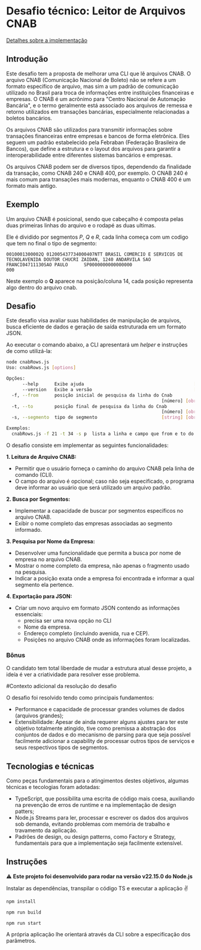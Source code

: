 # Desafio técnico: Leitor de Arquivos CNAB

[Detalhes sobre a implementação](#contexto-adicional-da-resolucao-do-desafio)

## Introdução
Este desafio tem a proposta de melhorar uma CLI que lê arquivos CNAB.
O arquivo CNAB (Comunicação Nacional de Boleto) não se refere a um formato específico de arquivo, mas sim a um padrão de comunicação utilizado no Brasil para troca de informações entre instituições financeiras e empresas. O CNAB é um acrônimo para "Centro Nacional de Automação Bancária", e o termo geralmente está associado aos arquivos de remessa e retorno utilizados em transações bancárias, especialmente relacionadas a boletos bancários.

Os arquivos CNAB são utilizados para transmitir informações sobre transações financeiras entre empresas e bancos de forma eletrônica. Eles seguem um padrão estabelecido pela Febraban (Federação Brasileira de Bancos), que define a estrutura e o layout dos arquivos para garantir a interoperabilidade entre diferentes sistemas bancários e empresas.

Os arquivos CNAB podem ser de diversos tipos, dependendo da finalidade da transação, como CNAB 240 e CNAB 400, por exemplo. O CNAB 240 é mais comum para transações mais modernas, enquanto o CNAB 400 é um formato mais antigo.

## Exemplo
Um arquivo CNAB é posicional, sendo que cabeçalho é composta pelas duas primeiras linhas do arquivo e o rodapé as duas ultimas.

Ele é dividido por segmentos *P*, *Q* e *R*, cada linha começa com um codigo que tem no final o tipo de segmento:

```
0010001300002Q 012005437734000407NTT BRASIL COMERCIO E SERVICOS DE TECNOLAVENIDA DOUTOR CHUCRI ZAIDAN, 1240 ANDARVILA SAO FRANCI04711130SAO PAULO      SP0000000000000000                                        000
```
Neste exemplo o **Q** aparece na posição/coluna 14, cada posição representa algo dentro do arquivo cnab.

## Desafio

Este desafio visa avaliar suas habilidades de manipulação de arquivos, busca eficiente de dados e geração de saída estruturada em um formato JSON.

Ao executar o comando abaixo, a CLI apresentará um *helper* e instruções de como utilizá-la:

```bash
node cnabRows.js
Uso: cnabRows.js [options]

Opções:
      --help      Exibe ajuda                                         [booleano]
      --version   Exibe a versão                                      [booleano]
  -f, --from      posição inicial de pesquisa da linha do Cnab
                                                          [número] [obrigatório]
  -t, --to        posição final de pesquisa da linha do Cnab
                                                          [número] [obrigatório]
  -s, --segmento  tipo de segmento                        [string] [obrigatório]

Exemplos:
  cnabRows.js -f 21 -t 34 -s p  lista a linha e campo que from e to do cnab
```

O desafio consiste em implementar as seguintes funcionalidades:

**1. Leitura de Arquivo CNAB:**
   - Permitir que o usuário forneça o caminho do arquivo CNAB pela linha de comando (CLI).
   - O campo do arquivo é opcional; caso não seja especificado, o programa deve informar ao usuário que será utilizado um arquivo padrão.

**2. Busca por Segmentos:**
   - Implementar a capacidade de buscar por segmentos específicos no arquivo CNAB.
   - Exibir o nome completo das empresas associadas ao segmento informado.

**3. Pesquisa por Nome da Empresa:**
   - Desenvolver uma funcionalidade que permita a busca por nome de empresa no arquivo CNAB.
   - Mostrar o nome completo da empresa, não apenas o fragmento usado na pesquisa.
   - Indicar a posição exata onde a empresa foi encontrada e informar a qual segmento ela pertence.

**4. Exportação para JSON:**
   - Criar um novo arquivo em formato JSON contendo as informações essenciais:
      - precisa ser uma nova opção no CLI
      - Nome da empresa.
      - Endereço completo (incluindo avenida, rua e CEP).
      - Posições no arquivo CNAB onde as informações foram localizadas.

### Bônus

O candidato tem total liberdade de mudar a estrutura atual desse projeto, a ideía é ver a criatividade para resolver esse problema.


#Contexto adicional da resolução do desafio

O desafio foi resolvido tendo como principais fundamentos:
   - Performance e capacidade de processar grandes volumes de dados (arquivos grandes);
   - Extensibilidade: Apesar de ainda requerer alguns ajustes para ter este objetivo totalmente atingido, tive como premissa a abstração dos  conjuntos de dados e do mecanismo de parsing para que seja possível facilmente adicionar a capability de processar outros tipos de serviços e seus respectivos tipos de segmentos.


## Tecnologias e técnicas

Como peças fundamentais para o atingimentos destes objetivos, algumas técnicas e tecologias foram adotadas:

- TypeScript, que possibilita uma escrita de código mais coesa, auxiliando na prevenção de erros de runtime e na implementação de design patters;
- Node.js Streams para ler, processar e escrever os dados dos arquivos sob demanda, evitando problemas com memória de trabalho e travamento da aplicação.
- Padrões de design, ou design patterns, como Factory e Strategy, fundamentais para que a implementação seja facilmente extensível.

## Instruções

⚠ **Este projeto foi desenvolvido para rodar na versão v22.15.0 do Node.js**

Instalar as dependências, transpilar o código TS e executar a aplicação ✌️

```bash
npm install
```
```bash
npm run build
```
```bash
npm run start
```

A própria aplicação lhe orientará através da CLI sobre a especificação dos parâmetros.
